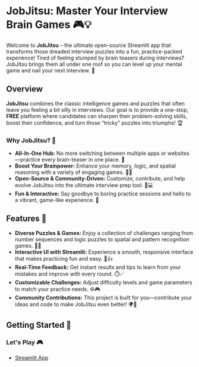 # JobJitsu: Master Your Interview Brain Games 🎮💡

Welcome to **JobJitsu** – the ultimate open-source Streamlit app that transforms those dreaded interview puzzles into a fun, practice-packed experience! Tired of feeling stumped by brain teasers during interviews? JobJitsu brings them all under one roof so you can level up your mental game and nail your next interview. 🚀

## Overview

**JobJitsu** combines the classic intelligence games and puzzles that often leave you feeling a bit silly in interviews. Our goal is to provide a one-stop, **FREE** platform where candidates can sharpen their problem-solving skills, boost their confidence, and turn those “tricky” puzzles into triumphs! 🏆

### Why JobJitsu? 🤔
- **All-In-One Hub:** No more switching between multiple apps or websites—practice every brain-teaser in one place. 🔄
- **Boost Your Brainpower:** Enhance your memory, logic, and spatial reasoning with a variety of engaging games. 🧠✨
- **Open-Source & Community-Driven:** Customize, contribute, and help evolve JobJitsu into the ultimate interview prep tool. 🤝💻
- **Fun & Interactive:** Say goodbye to boring practice sessions and hello to a vibrant, game-like experience. 🎉

## Features 🌟

- **Diverse Puzzles & Games:** Enjoy a collection of challenges ranging from number sequences and logic puzzles to spatial and pattern recognition games. 🔢🧩
- **Interactive UI with Streamlit:** Experience a smooth, responsive interface that makes practicing fun and easy. 📱👍
- **Real-Time Feedback:** Get instant results and tips to learn from your mistakes and improve with every round. ⏱️✅
- **Customizable Challenges:** Adjust difficulty levels and game parameters to match your practice needs. ⚙️🎮
- **Community Contributions:** This project is built for you—contribute your ideas and code to make JobJitsu even better! 🌍🤩

## Getting Started 🚀

### Let's Play 🎮
- [Streamlit App](https://cagataysavasli-jobjitsu-main-yhdmyr.streamlit.app/)


